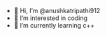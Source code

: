 - 👋 Hi, I’m @anushkatripathi912
- 👀 I’m interested in coding
- 🌱 I’m currently learning c++
  

<!---
anushkatripathi912/anushkatripathi912 is a ✨ special ✨ repository because its `README.md` (this file) appears on your GitHub profile.
You can click the Preview link to take a look at your changes.
--->
